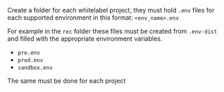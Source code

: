 
Create a folder for each whitelabel project, they must hold `.env` files for each supported environment in this format: `<env_name>.env`

For example in the `rec` folder these files must be created from `.env-dist` and filled with the appropriate environment variables.

* `pre.env`
* `prod.env`
* `sandbox.env`

The same must be done for each project
